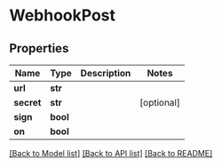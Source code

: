 # WebhookPost

## Properties
Name | Type | Description | Notes
------------ | ------------- | ------------- | -------------
**url** | **str** |  | 
**secret** | **str** |  | [optional] 
**sign** | **bool** |  | 
**on** | **bool** |  | 

[[Back to Model list]](../README.md#documentation-for-models) [[Back to API list]](../README.md#documentation-for-api-endpoints) [[Back to README]](../README.md)


